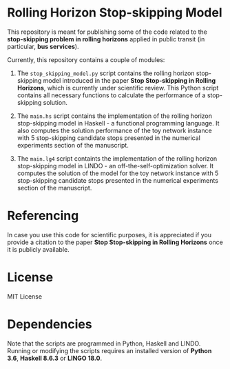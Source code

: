 # Rolling Horizon Stop-skipping Model

This repository is meant for publishing some of the code related to the **stop-skipping problem in rolling horizons** applied in public transit (in particular, **bus services**).

Currently, this repository contains a couple of modules:

1. The `stop_skipping_model.py` script contains the rolling horizon stop-skipping model introduced in the paper **Stop Stop-skipping in Rolling Horizons**, which is currently under scientific review. This Python script contains all necessary functions to calculate the performance of a stop-skipping solution. 

2. The `main.hs` script contains the implementation of the rolling horizon stop-skipping model in Haskell - a functional programming language. It also computes the solution performance of the toy network instance with 5 stop-skipping candidate stops presented in the numerical experiments section of the manuscript.

3. The `main.lg4` script containts the implementation of the rolling horizon stop-skipping model in LINDO - an off-the-self-optimization solver. It computes the solution of the model for the toy network instance with 5 stop-skipping candidate stops presented in the numerical experiments section of the manuscript. 

# Referencing

In case you use this code for scientific purposes, it is appreciated if you provide a citation to the paper **Stop Stop-skipping in Rolling Horizons** once it is publicly available.

# License

MIT License

# Dependencies

Note that the scripts are programmed in Python, Haskell and LINDO. Running or modifying the scripts requires an installed version of **Python 3.6**, **Haskell 8.6.3** or **LINGO 18.0**. 

